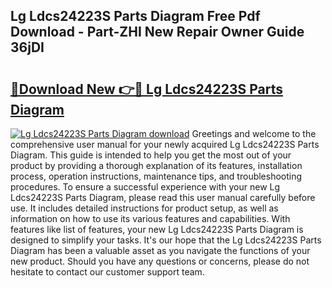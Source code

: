 ## Lg Ldcs24223S Parts Diagram Free Pdf Download - Part-ZHI New Repair Owner Guide 36jDI

# <h2><a href="http://dfuhc6y.blite.top/?on=Lg+Ldcs24223S+Parts+Diagram">🔗Download New 👉🔴 Lg Ldcs24223S Parts Diagram</a></h2>

[![Lg Ldcs24223S Parts Diagram download](https://i.imgur.com/lujVjoI.png)](http://dfuhc6y.blite.top/?on=Lg+Ldcs24223S+Parts+Diagram)
Greetings and welcome to the comprehensive user manual for your newly acquired Lg Ldcs24223S Parts Diagram. This guide is intended to help you get the most out of your product by providing a thorough explanation of its features, installation process, operation instructions, maintenance tips, and troubleshooting procedures. To ensure a successful experience with your new Lg Ldcs24223S Parts Diagram, please read this user manual carefully before use. It includes detailed instructions for product setup, as well as information on how to use its various features and capabilities. With features like list of features, your new Lg Ldcs24223S Parts Diagram is designed to simplify your tasks. It's our hope that the Lg Ldcs24223S Parts Diagram has been a valuable asset as you navigate the functions of your new product. Should you have any questions or concerns, please do not hesitate to contact our customer support team.

